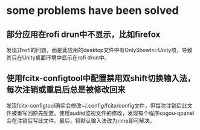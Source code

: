# some problems have been solved

## 部分应用在rofi drun中不显示，比如firefox

发现非rofi的问题，而是此应用的desktop文件中有OnlyShowIn=Unity项，导致其只在Unity桌面环境中显示在rofi drun中。

## 使用fcitx-configtool中配置禁用双shift切换输入法，每次注销或重启后总是被修改回来

发现fcitx-configtool确实会修改~/.config/fcitx/config文件，但每次注销后此文件被重写回原先配置。使用auditd监视文件的修改，发现有个程序sogou-qpanel会在注销后写此文件。最后，将默认输入法改为rime即可解决。